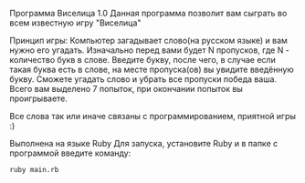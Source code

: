 Программа Виселица 1.0
Данная программа позволит вам сыграть во всем известную игру "Виселица"

Принцип игры:
  Компьютер загадывает слово(на русском языке) и вам нужно его угадать. Изначально перед вами будет N пропусков, где N - количество букв в слове.
  Введите букву, после чего, в случае если такая буква есть в слове, на месте пропуска(ов) вы увидите введённую букву. Сможете угадать слово и убрать все пропуски победа ваша.
  Всего вам выделено 7 попыток, при окончании попыток вы проигрываете.
  
  Все слова так или иначе связаны с программированием, приятной игры :)
  
  
Выполнена на языке Ruby
Для запуска, установите Ruby и в папке с программой введите команду:

    ruby main.rb
